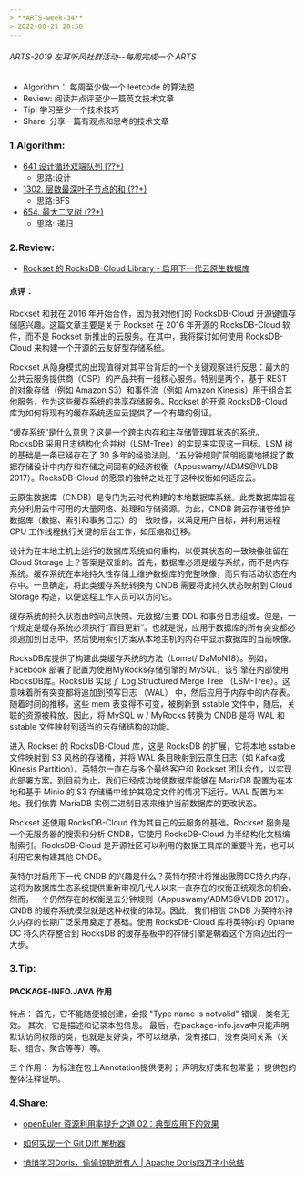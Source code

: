 ```yaml
---
> **ARTS-week-34**
> 2022-08-21 20:58
---
```



###### ARTS-2019 左耳听风社群活动--每周完成一个 ARTS
- Algorithm： 每周至少做一个 leetcode 的算法题
- Review: 阅读并点评至少一篇英文技术文章
- Tip: 学习至少一个技术技巧
- Share: 分享一篇有观点和思考的技术文章

### 1.Algorithm:

- [641 设计循环双端队列 (??+)](https://leetcode.cn/submissions/detail/350675652/)  
  + 思路:设计
- [1302. 层数最深叶子节点的和 (??+)](https://leetcode.cn/submissions/detail/351627461/)  
  + 思路:BFS
- [654. 最大二叉树 (??+)](https://leetcode.cn/submissions/detail/352695873/)  
  + 思路: 递归


### 2.Review:

- [Rockset 的 RocksDB-Cloud Library - 启用下一代云原生数据库](https://rockset.com/blog/rocksdb-cloud-enabling-the-next-generation-of-cloud-native-databases/)  

#### 点评：

Rockset 和我在 2016 年开始合作，因为我对他们的 RocksDB-Cloud 开源键值存储感兴趣。这篇文章主要是关于 Rockset 在 2016 年开源的 RocksDB-Cloud 软件，而不是 Rockset 新推出的云服务。在其中，我将探讨如何使用 RocksDB-Cloud 来构建一个开源的云友好型存储系统。

Rockset 从隐身模式的出现值得对其平台背后的一个关键观察进行反思：最大的公共云服务提供商（CSP）的产品共有一组核心服务。特别是两个，基于 REST 的对象存储（例如 Amazon S3）和事件流（例如 Amazon Kinesis）用于组合其他服务，作为这些缓存系统的共享存储服务。Rockset 的开源 RocksDB-Cloud 库为如何将现有的缓存系统适应云提供了一个有趣的例证。

“缓存系统”是什么意思？这是一个跨主内存和主存储管理其状态的系统。RocksDB 采用日志结构化合并树（LSM-Tree）的实现来实现这一目标。LSM 树的基础是一条已经存在了 30 多年的经验法则。“五分钟规则”简明扼要地捕捉了数据存储设计中内存和存储之间固有的经济权衡（Appuswamy/ADMS@VLDB 2017）。RocksDB-Cloud 的愿景的独特之处在于这种权衡如何适应云。

云原生数据库（CNDB）是专门为云时代构建的本地数据库系统。此类数据库旨在充分利用云中可用的大量网络、处理和存储资源。为此，CNDB 跨云存储卷维护数据库（数据、索引和事务日志）的一致映像，以满足用户目标，并利用远程 CPU 工作线程执行关键的后台工作，如压缩和迁移。

设计为在本地主机上运行的数据库系统如何重构，以便其状态的一致映像驻留在 Cloud Storage 上？答案是双重的。首先，数据库必须是缓存系统，而不是内存系统。缓存系统在本地持久性存储上维护数据库的完整映像，而只有活动状态在内存中。一旦确定，将此类缓存系统转换为 CNDB 需要将此持久状态映射到 Cloud Storage 构造，以便远程工作人员可以访问它。

缓存系统的持久状态由时间点快照、元数据/主要 DDL 和事务日志组成。但是，一个规定是缓存系统必须执行“盲目更新”。也就是说，应用于数据库的所有突变都必须追加到日志中。然后使用索引方案从本地主机的内存中显示数据库的当前映像。

RocksDB库提供了构建此类缓存系统的方法（Lomet/ DaMoN18）。例如，Facebook 部署了配置为使用MyRocks存储引擎的 MySQL，该引擎在内部使用RocksDB库。RocksDB 实现了 Log Structured Merge Tree （LSM-Tree）。这意味着所有突变都将追加到预写日志 （WAL） 中，然后应用于内存中的内存表。随着时间的推移，这些 mem 表变得不可变，被刷新到 sstable 文件中，随后，关联的资源被释放。因此，将 MySQL w / MyRocks 转换为 CNDB 是将 WAL 和 sstable 文件映射到适当的云存储结构的功能。

进入 Rockset 的 RocksDB-Cloud 库，这是 RocksDB 的扩展，它将本地 sstable 文件映射到 S3 风格的存储桶，并将 WAL 条目映射到云原生日志（如 Kafka或 Kinesis Partition）。英特尔一直在与多个最终客户和 Rockset 团队合作，以实现此部署方案。到目前为止，我们已经成功地使数据库能够在 MariaDB 配置为在本地和基于 Minio 的 S3 存储桶中维护其稳定文件的情况下运行。WAL 配置为本地。我们依靠 MariaDB 实例二进制日志来维护当前数据库的更改状态。

Rockset 还使用 RocksDB-Cloud 作为其自己的云服务的基础。Rockset 服务是一个无服务器的搜索和分析 CNDB，它使用 RocksDB-Cloud 为半结构化文档编制索引。RocksDB-Cloud 是开源社区可以利用的数据工具库的重要补充，也可以利用它来构建其他 CNDB。

英特尔对启用下一代 CNDB 的兴趣是什么？英特尔预计将推出傲腾DC持久内存，这将为数据库生态系统提供重新审视几代人以来一直存在的权衡正统观念的机会。然而，一个仍然存在的权衡是五分钟规则（Appuswamy/ADMS@VLDB 2017）。CNDB 的缓存系统模型就是这种权衡的体现。因此，我们相信 CNDB 为英特尔持久内存的长期广泛采用奠定了基础。使用 RocksDB-Cloud 库将英特尔的 Optane DC 持久内存整合到 RocksDB 的缓存基板中的存储引擎是朝着这个方向迈出的一大步。

### 3.Tip:

#### PACKAGE-INFO.JAVA 作用

特点：
首先，它不能随便被创建，会报 "Type name is notvalid" 错误，类名无效。
其次，它是描述和记录本包信息。
最后，在package-info.java中只能声明默认访问权限的类，也就是友好类，不可以继承，没有接口，没有类间关系（关联、组合、聚合等等）等。

三个作用：
为标注在包上Annotation提供便利；
声明友好类和包常量；
提供包的整体注释说明。

### 4.Share:

- [openEuler 资源利用率提升之道 02：典型应用下的效果](https://xie.infoq.cn/article/47dda769938f670aa05e46068)

- [如何实现一个 Git Diff 解析器](https://fed.taobao.org/blog/taofed/do71ct/how-to-display-git-diff/)

- [悄悄学习Doris，偷偷惊艳所有人 | Apache Doris四万字小总结](https://cloud.tencent.com/developer/article/1880330)